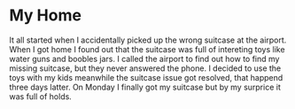 # My Home

It all started when I accidentally picked up the wrong suitcase at the airport. When I got home I found out that the suitcase was full of intereting toys like water guns and boobles jars. 
I called the airport to find out how to find my missing suitcase, but they never answered the phone. I decided to use the toys with my kids meanwhile the suitcase issue got resolved, that happend three days latter.
On Monday I finally got my suitcase but by my surprice it was full of holds.
